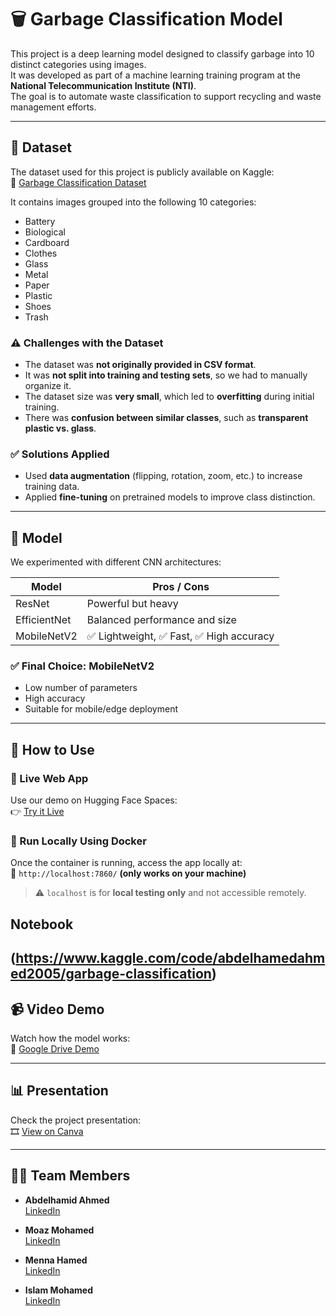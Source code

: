 
# 🗑️ Garbage Classification Model

This project is a deep learning model designed to classify garbage into 10 distinct categories using images.  
It was developed as part of a machine learning training program at the **National Telecommunication Institute (NTI)**.  
The goal is to automate waste classification to support recycling and waste management efforts.

---

## 📂 Dataset

The dataset used for this project is publicly available on Kaggle:  
🔗 [Garbage Classification Dataset](https://www.kaggle.com/datasets/sumn2u/garbage-classification-v2)

It contains images grouped into the following 10 categories:
- Battery
- Biological
- Cardboard
- Clothes
- Glass
- Metal
- Paper
- Plastic
- Shoes
- Trash

### ⚠️ Challenges with the Dataset
- The dataset was **not originally provided in CSV format**.
- It was **not split into training and testing sets**, so we had to manually organize it.
- The dataset size was **very small**, which led to **overfitting** during initial training.
- There was **confusion between similar classes**, such as **transparent plastic vs. glass**.

### ✅ Solutions Applied
- Used **data augmentation** (flipping, rotation, zoom, etc.) to increase training data.
- Applied **fine-tuning** on pretrained models to improve class distinction.

---

## 🧠 Model

We experimented with different CNN architectures:

| Model        | Pros / Cons                              |
|--------------|-------------------------------------------|
| ResNet       | Powerful but heavy                        |
| EfficientNet | Balanced performance and size             |
| MobileNetV2  | ✅ Lightweight, ✅ Fast, ✅ High accuracy     |

### ✅ Final Choice: **MobileNetV2**
- Low number of parameters  
- High accuracy  
- Suitable for mobile/edge deployment  

---

## 🚀 How to Use

### 🔴 Live Web App
Use our demo on Hugging Face Spaces:  
👉 [Try it Live](https://huggingface.co/spaces/abdelhamed20/2)

### 🐳 Run Locally Using Docker

Once the container is running, access the app locally at:  
🔗 `http://localhost:7860/` **(only works on your machine)**

> ⚠️ `localhost` is for **local testing only** and not accessible remotely.

## Notebook
  (https://www.kaggle.com/code/abdelhamedahmed2005/garbage-classification)
---

## 📹 Video Demo
Watch how the model works:  
🎥 [Google Drive Demo]([https://drive.google.com/drive/folders/14BB4r-efFGF2_zOTVdKVdHgvePsSkPTu?hl=ar](https://github.com/Abdel7aemd-A7med/Garbage-Classifier?tab=readme-ov-file))

---

## 📊 Presentation
Check the project presentation:  
🎞️ [View on Canva](https://www.canva.com/design/DAGvNRwc0Ek/E2qasZn5NQI6407GQfOkhg/edit)

---

## 👨‍💻 Team Members

- **Abdelhamid Ahmed**  
  [LinkedIn](https://www.linkedin.com/in/abdelhamed-ahmed-9428702a7)

- **Moaz Mohamed**  
  [LinkedIn](https://www.linkedin.com/in/moaz-mohamed-545725375)

- **Menna Hamed**  
  [LinkedIn](https://www.linkedin.com/in/mennaelsayedhamed)

- **Islam Mohamed**  
  [LinkedIn](https://www.linkedin.com/in/eslam-mohamed-ouda-57386729a)
